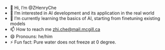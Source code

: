 - 👋 Hi, I’m @ZHenryChe
- 👀 I’m interested in AI development and its application in the real world
- 🌱 I’m currently learning the basics of AI, starting from finetuning existing models
- 📫 How to reach me zhi.che@mail.mcgill.ca
- 😄 Pronouns: he/him
- ⚡ Fun fact: Pure water does not freeze at 0 degree.

<!---
ZHenryChe/ZHenryChe is a ✨ special ✨ repository because its `README.md` (this file) appears on your GitHub profile.
You can click the Preview link to take a look at your changes.
--->
